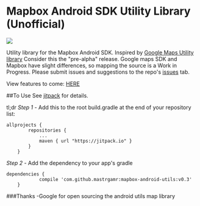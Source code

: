 # Mapbox Android SDK Utility Library (Unofficial)
[![](https://jitpack.io/v/mastrgamr/mapbox-android-utils.svg)](https://jitpack.io/#mastrgamr/mapbox-android-utils)

Utility library for the Mapbox Android SDK. Inspired by [Google Maps Utility library](https://github.com/googlemaps/android-maps-utils)
Consider this the "pre-alpha" release. Google maps SDK and Mapbox have slight differences, so mapping the source is a Work in Progress.
Please submit issues and suggestions to the repo's [issues](https://github.com/mastrgamr/mapbox-android-utils/issues) tab.

View features to come: [HERE](https://github.com/mastrgamr/mapbox-android-utils/blob/master/TODO.md)

##To Use
See [jitpack](https://jitpack.io/#mastrgamr/mapbox-android-utils/v0.3) for details.

tl;dr
*Step 1* - Add this to the root build.gradle at the end of your repository list:
```
allprojects {
		repositories {
			...
			maven { url "https://jitpack.io" }
		}
	}
```
	
*Step 2* - Add the dependency to your app's gradle
```
dependencies {
	        compile 'com.github.mastrgamr:mapbox-android-utils:v0.3'
	}
```

###Thanks
-Google for open sourcing the android utils map library
